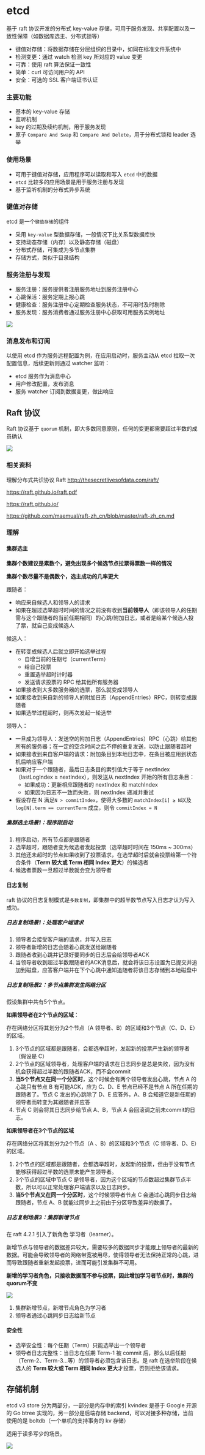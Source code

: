 # etcd 

基于 raft 协议开发的分布式 key-value 存储，可用于服务发现、共享配置以及一致性保障（如数据库选主、分布式锁等）

- 键值对存储：将数据存储在分层组织的目录中，如同在标准文件系统中
- 检测变更：通过 watch 检测 key 所对应的 value 变更
- 可靠：使用 raft 算法保证一致性
- 简单：curl 可访问用户的 API
- 安全：可选的 SSL 客户端证书认证

### 主要功能

- 基本的 key-value 存储
- 监听机制
- key 的过期及续约机制，用于服务发现
- 原子 `Compare And Swap` 和 `Compare And Delete`，用于分布式锁和 leader 选举

### 使用场景

- 可用于键值对存储，应用程序可以读取和写入 `etcd` 中的数据
- `etcd` 比较多的应用场景是用于服务注册与发现
- 基于监听机制的分布式异步系统

### 键值对存储

etcd 是一个`键值存储`的组件

- 采用 `key-value` 型数据存储，一般情况下比关系型数据库快
- 支持动态存储（内存）以及静态存储（磁盘）
- 分布式存储，可集成为多节点集群
- 存储方式，类似于目录结构

### 服务注册与发现

- 服务注册：服务提供者注册服务地址到服务注册中心
- 心跳保活：服务定期上报心跳
- 健康检查：服务注册中心定期检查服务状态，不可用时及时剔除
- 服务发现：服务消费者通过服务注册中心获取可用服务实例地址

![](5_kubernetes控制平面组件etcd.assets/image-20221018211142963.png)

### 消息发布和订阅

以使用 etcd 作为服务远程配置为例，在应用启动时，服务主动从 etcd 拉取一次配置信息，后续更新则通过 watcher 监听：

- etcd 服务作为消息中心
- 用户修改配置，发布消息
- 服务 watcher 订阅到数据变更，做出响应



## Raft 协议

Raft 协议基于 `quorum` 机制，即大多数同意原则，任何的变更都需要超过半数的成员确认

![](5_kubernetes控制平面组件etcd.assets/image-20221018234534570.png)

### 相关资料

理解分布式共识协议 Raft http://thesecretlivesofdata.com/raft/

https://raft.github.io/raft.pdf

https://raft.github.io/

https://github.com/maemual/raft-zh_cn/blob/master/raft-zh_cn.md

### 理解

#### 集群选主

**集群个数建议是素数个，避免出现多个候选节点拉票得票数一样的情况**

**集群个数尽量不是偶数个，选主成功的几率更大**

跟随者：

- 响应来自候选人和领导人的请求
- 如果在超过选举超时时间的情况之前没有收到**当前领导人**（即该领导人的任期需与这个跟随者的当前任期相同）的心跳/附加日志，或者是给某个候选人投了票，就自己变成候选人

候选人：

- 在转变成候选人后就立即开始选举过程
  - 自增当前的任期号（currentTerm）
  - 给自己投票
  - 重置选举超时计时器
  - 发送请求投票的 RPC 给其他所有服务器
- 如果接收到大多数服务器的选票，那么就变成领导人
- 如果接收到来自新的领导人的附加日志（AppendEntries）RPC，则转变成跟随者
- 如果选举过程超时，则再次发起一轮选举

领导人：

- 一旦成为领导人：发送空的附加日志（AppendEntries）RPC（心跳）给其他所有的服务器；在一定的空余时间之后不停的重复发送，以防止跟随者超时
- 如果接收到来自客户端的请求：附加条目到本地日志中，在条目被应用到状态机后响应客户端
- 如果对于一个跟随者，最后日志条目的索引值大于等于 nextIndex（lastLogIndex ≥ nextIndex），则发送从 nextIndex 开始的所有日志条目：
  - 如果成功：更新相应跟随者的 nextIndex 和 matchIndex
  - 如果因为日志不一致而失败，则 nextIndex 递减并重试
- 假设存在 N 满足`N > commitIndex`，使得大多数的 `matchIndex[i] ≥ N`以及`log[N].term == currentTerm` 成立，则令 `commitIndex = N`

##### 集群选主场景1：程序刚启动

1. 程序启动，所有节点都是跟随者
2. 选举超时，跟随者变为候选者发起投票（选举超时时间在 150ms ~ 300ms）
3. 其他还未超时的节点如果收到了投票请求，在选举超时后就会投票给第一个符合条件（**Term 较大或 Term 相同 Index 更大**）的候选者
4. 候选者票数一旦超过半数就会变为领导者

#### 日志复制

raft 协议的日志复制模式是`多数复制`，即集群中的超半数节点写入日志才认为写入成功。

##### 日志复制场景1：处理客户端请求

1. 领导者会接受客户端的请求，并写入日志
2. 领导者新增的日志会随着心跳发送给跟随者
3. 跟随者收到心跳并记录好要同步的日志后会给领导者ACK
4. 当领导者收到超过半数跟随者的ACK消息后，就会将该日志设置为已提交并追加到磁盘，应答客户端并在下个心跳中通知追随者将该日志存储到本地磁盘中

##### 日志复制场景2：多节点集群发生网络分区

假设集群中共有5个节点。

**如果领导者在2个节点的区域**：

存在网络分区将其划分为2个节点（A 领导者、B）的区域和3个节点（C、D、E）的区域。

1. 3个节点的区域都是跟随者，会都选举超时，发起新的投票产生新的领导者（假设是 C）
2. 2个节点的区域领导者，处理客户端的请求在日志同步是总是失败，因为没有机会获得超过半数的跟随者ACK，而不会commit
3. **当5个节点又在同一个分区时**，这个时候会有两个领导者发出心跳，节点 A 的心跳只有节点 B 有可能ACK，应为 C、D、E 节点已经不是节点 A 所在任期的跟随者了。节点 C 发出的心跳除了 D、E 应答外，A、B 会知道它是新任期的领导者而转变为其跟随者并应答
4. 节点 C 则会将其日志同步给节点 A、B，节点 A 会回滚调之前未commit的日志。

**如果领导者在3个节点的区域**

存在网络分区将其划分为2个节点（A 、B）的区域和3个节点（C 领导者、D、E）的区域。

1. 2个节点的区域都是跟随者，会都选举超时，发起新的投票，但由于没有节点能够获得超过半数的选票未能产生领导者。
2. 3个节点的区域中节点 C 是领导者，因为这个区域的节点数超过集群节点半数，所以可以正常处理客户端请求以及日志同步。
3. **当5个节点又在同一个分区时**，这个时候领导者节点 C 会通过心跳同步日志给跟随者，节点 A、B 就能过同步上之前由于分区导致差异的数据了。

##### 日志复制场景3：集群新增节点

在 raft 4.2.1 引入了新角色 学习者（learner）。

新增节点与领导者的数据差异较大，需要较多的数据同步才能跟上领导者的最新的数据。可能会导致领导者的网络带宽被用尽，使得领导者无法保持正常的心跳，进而导致跟随者重新发起投票，进而可能引发集群不可用。

**新增的学习者角色，只接收数据而不参与投票，因此增加学习者节点时，集群的quorum不变**

![](5_kubernetes控制平面组件etcd.assets/image-20221022162300098.png)

1. 集群新增节点，新增节点角色为学习者
2. 领导者通过心跳同步日志给新节点

#### 安全性

- 选举安全性：每个任期（Term）只能选举出一个领导者
- 领导者日志完整性：当日志在任期 Term-1 被 commit 后，那么以后任期（Term-2、Term-3...等）的领导者必须包含该日志。是 raft 在选举阶段在候选人的 **Term 较大或 Term 相同 Index 更大**才投票，否则拒绝该请求。

## 存储机制

etcd v3 store 分为两部分，一部分是内存中的索引 kvindex 是基于 Google 开源的 Go btree 实现的，另一部分是后端存储 backend，可以对接多种存储，当前使用的是 boltdb（一个单机的支持事务的 kv 存储）

适用于读多写少的场景。

![](5_kubernetes控制平面组件etcd.assets/image-20221022220822365.png)